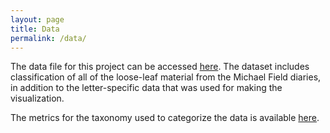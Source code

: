 ```yaml
---
layout: page
title: Data
permalink: /data/
---
```


The data file for this project can be accessed [here](https://docs.google.com/spreadsheets/d/1QusvHAiZc3qsXXk4urWfDDS5t92KHUkk/edit?usp=sharing&ouid=100078201736125038899&rtpof=true&sd=true). The dataset includes classification of all of the loose-leaf material from the Michael Field diaries, in addition to the letter-specific data that was used for making the visualization.

The metrics for the taxonomy used to categorize the data is available [here](https://drive.google.com/file/d/12ZKRwxLteJW6rofbAPulm5Rk8cmJ3mcb/view?usp=sharing).
